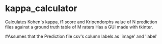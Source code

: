 # kappa_calculator
Calculates Kohen's kappa, f1 score and Kripendorphs value of N prediction files against a ground truth table of M raters
Has a GUI made with tkinter.

#Assumes that the Prediction file csv's column labels as 'image' and 'label'
